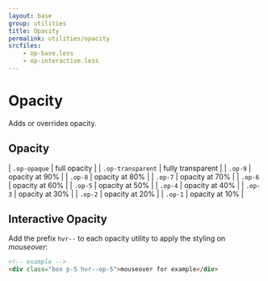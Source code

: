 ```yaml
---
layout: base
group: utilities
title: Opacity
permalink: utilities/opacity
srcfiles:
    - op-base.less
    - op-interactive.less
---
```


# Opacity

<p class="intro">Adds or overrides opacity.</p>

## Opacity

| `.op-opaque`      | full opacity      |
| `.op-transparent` | fully transparent |
| `.op-9`           | opacity at 90%    |
| `.op-8`           | opacity at 80%    |
| `.op-7`           | opacity at 70%    |
| `.op-6`           | opacity at 60%    |
| `.op-5`           | opacity at 50%    |
| `.op-4`           | opacity at 40%    |
| `.op-3`           | opacity at 30%    |
| `.op-2`           | opacity at 20%    |
| `.op-1`           | opacity at 10%    |

## Interactive Opacity

Add the prefix `hvr--` to each opacity utility to apply the styling on *mouseover*:

```html
<!-- example -->
<div class="box p-5 hvr--op-5">mouseover for example</div>
```